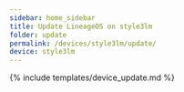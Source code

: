 ```yaml
---
sidebar: home_sidebar
title: Update LineageOS on style3lm
folder: update
permalink: /devices/style3lm/update/
device: style3lm
---
```

{% include templates/device_update.md %}
